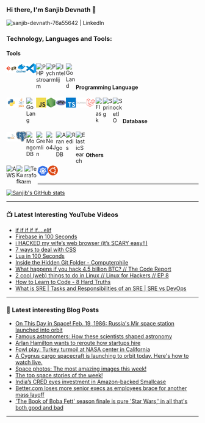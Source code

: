 ### Hi there, I'm Sanjib Devnath 👋

[<img align="left" alt="sanjib-devnath-76a55642 | LinkedIn" title="sanjib-devnath-76a55642 | LinkedIn" src="https://img.shields.io/badge/-Sanjib-informational?style=plastic&logo=linkedin&color=0A66C2" />][linkedin]

<br />

### Technology, Languages and Tools:

#### Tools

[<img align="left" title="git" alt="Git" width="26px" src="https://raw.githubusercontent.com/github/explore/80688e429a7d4ef2fca1e82350fe8e3517d3494d/topics/git/git.png" />][git]
[<img align="left" title="docker" alt="Docker" width="26px" src="https://raw.githubusercontent.com/github/explore/80688e429a7d4ef2fca1e82350fe8e3517d3494d/topics/docker/docker.png" />][docker]
[<img align="left" title="vscode" alt="Visual Studio Code" width="26px" src="https://raw.githubusercontent.com/github/explore/80688e429a7d4ef2fca1e82350fe8e3517d3494d/topics/visual-studio-code/visual-studio-code.png" />][vscode]
[<img align="left" title="phpstrom" alt="PHPstrom" width="26px" src="https://logonoid.com/images/phpstorm-logo.png" />][phpstrom]
[<img align="left" title="pycharm" alt="Pycharm" width="26px" src="https://logonoid.com/images/pycharm-logo.png" />][pycharm]
[<img align="left" title="intellij" alt="Intellij" width="26px" src="https://logonoid.com/images/thumbs/intellij-idea-logo.png" />][intellij]
[<img align="left" title="goland" alt="GoLand" width="26px" src="https://crackcut.com/wp-content/uploads/2020/11/download-17-1.jpg" />][goland]


<br />
<br />


#### Programming Language

[<img align="left" title="python" alt="Python" width="26px" src="https://raw.githubusercontent.com/github/explore/80688e429a7d4ef2fca1e82350fe8e3517d3494d/topics/python/python.png" />][python]
[<img align="left" title="java" alt="Java" width="26px" src="https://raw.githubusercontent.com/github/explore/80688e429a7d4ef2fca1e82350fe8e3517d3494d/topics/java/java.png" />][java]
[<img align="left" title="golang" alt="GoLang" width="26px" src="http://cdn.codesamplez.com/wp-content/uploads/2015/12/golang.png" />][golang]
[<img align="left" title="javascript" alt="JavaScript" width="26px" src="https://raw.githubusercontent.com/github/explore/80688e429a7d4ef2fca1e82350fe8e3517d3494d/topics/javascript/javascript.png" />][javascript]
[<img align="left" title="nodejs" alt="Node.js" width="26px" src="https://raw.githubusercontent.com/github/explore/80688e429a7d4ef2fca1e82350fe8e3517d3494d/topics/nodejs/nodejs.png" />][nodejs]
[<img align="left" title="php" alt="PHP" width="26px" src="https://raw.githubusercontent.com/github/explore/ccc16358ac4530c6a69b1b80c7223cd2744dea83/topics/php/php.png" />][php]
[<img align="left" title="type script" alt="TypScript" width="26px" src="https://raw.githubusercontent.com/github/explore/80688e429a7d4ef2fca1e82350fe8e3517d3494d/topics/typescript/typescript.png" />][typescript]
[<img align="left" title="expressJS" alt="Express" width="26px" src="https://raw.githubusercontent.com/github/explore/80688e429a7d4ef2fca1e82350fe8e3517d3494d/topics/express/express.png" />][express]
[<img align="left" title="laravel" alt="Laravel" width="26px" src="https://raw.githubusercontent.com/github/explore/56a826d05cf762b2b50ecbe7d492a839b04f3fbf/topics/laravel/laravel.png" />][laravel]
[<img align="left" title="flask" alt="Flask" width="19px" src="https://www.pngkey.com/png/detail/98-985032_flask-logo-flask-python-icon.png" />][flask]
[<img align="left" title="spring" alt="Spring" width="26px" src="https://www.javadevjournal.com/wp-content/uploads/2018/02/spring-boot-icon-200x196.png" />][spring]
[<img align="left" title="socket io" alt="SocketIO" width="26px" src="https://media.jscrambler.com/images/frameworks/socketio.svg" />][socketio]


<br />
<br />


#### Database

[<img align="left" title="mysql" alt="MySQL" width="26px" src="https://raw.githubusercontent.com/github/explore/80688e429a7d4ef2fca1e82350fe8e3517d3494d/topics/mysql/mysql.png" />][mysql]
[<img align="left" title="postgress" alt="Postgress" width="26px" src="https://raw.githubusercontent.com/github/explore/80688e429a7d4ef2fca1e82350fe8e3517d3494d/topics/postgresql/postgresql.png" />][plsql]
[<img align="left" title="mongodb" alt="MongoDB" width="26px" src="https://cdn.iconscout.com/icon/free/png-256/mongodb-3-1175138.png" />][mongodb]
[<img align="left" title="gremlin" alt="Gremlin" width="26px" src="https://tinkerpop.apache.org/docs/3.5.1/images/gremlin-standing.png" />][gremlin]
[<img align="left" title="neo4j" alt="Neo4J" width="26px" src="https://www.iotone.com/files/vendor/logo_Neo4j.jpg" />][neo4j]
[<img align="left" title="arangodb" alt="ArangoDB" width="26px" src="https://www.arangodb.com/docs/assets/arangodb_logo_small_2016.png" />][arangodb]
[<img align="left" title="redis" alt="Redis" width="26px" src="https://cdn4.iconfinder.com/data/icons/redis-2/1451/Untitled-2-512.png" />][redis]
[<img align="left" title="elasticsearch" alt="ElasticSearch" width="26px" src="https://cdn.freebiesupply.com/logos/large/2x/elasticsearch-logo-png-transparent.png" />][elasticsearch]


<br />
<br />


#### Others

[<img align="left" title="aws" alt="AWS" width="26px" src="https://cdn.icon-icons.com/icons2/2407/PNG/512/aws_icon_146074.png" />][aws]
[<img align="left" title="kafka" alt="Kafka" width="21px" src="https://www.pinclipart.com/picdir/middle/573-5739191_kafka-stream-icon-clipart.png" />][kafka]
[<img align="left" title="terraform" alt="Terraform" width="35px" src="https://jaxlondon.com/wp-content/uploads/2017/08/terraform_Logo.png" />][terraform]
[<img align="left" title="kubernetes" alt="Kubernetes" width="27px" src="https://raw.githubusercontent.com/github/explore/80688e429a7d4ef2fca1e82350fe8e3517d3494d/topics/kubernetes/kubernetes.png" />][kubernetes]
[<img align="left" title="ubuntu" alt="Ubuntu" width="26px" src="https://raw.githubusercontent.com/github/explore/80688e429a7d4ef2fca1e82350fe8e3517d3494d/topics/ubuntu/ubuntu.png" />][ubuntu]


<br />
<br />

---

[![Sanjib's GitHub stats](https://github-readme-stats.vercel.app/api?username=sanjib1990)](https://github.com/sanjib1990/github-readme-stats)

---

### 📺 Latest Interesting YouTube Videos

<!-- YOUTUBE:START -->
- [if if if if if....elif](https://www.youtube.com/watch?v=Ec9WQGw4lW0)
- [Firebase in 100 Seconds](https://www.youtube.com/watch?v=vAoB4VbhRzM)
- [i HACKED my wife’s web browser &lpar;it’s SCARY easy!!&rpar;](https://www.youtube.com/watch?v=3ogyS4KOlXc)
- [7 ways to deal with CSS](https://www.youtube.com/watch?v=ouncVBiye_M)
- [Lua in 100 Seconds](https://www.youtube.com/watch?v=jUuqBZwwkQw)
- [Inside the Hidden Git Folder - Computerphile](https://www.youtube.com/watch?v=bSA91XTzeuA)
- [What happens if you hack 4.5 billion BTC? // The Code Report](https://www.youtube.com/watch?v=KPyeJ5J2a7A)
- [2 cool &lpar;web&rpar; things to do in Linux // Linux for Hackers // EP 8](https://www.youtube.com/watch?v=HSRghjwTTOQ)
- [How to Learn to Code - 8 Hard Truths](https://www.youtube.com/watch?v=NtfbWkxJTHw)
- [What is SRE | Tasks and Responsibilities of an SRE | SRE vs DevOps](https://www.youtube.com/watch?v=OnK4IKgLl24)
<!-- YOUTUBE:END -->

---

### 📕 Latest interesting Blog Posts

<!-- BLOG-POST-LIST:START -->
- [On This Day in Space! Feb. 19, 1986: Russia&#39;s Mir space station launched into orbit](https://www.space.com/39251-on-this-day-in-space.html)
- [Famous astronomers: How these scientists shaped astronomy](https://www.space.com/16095-famous-astronomers.html)
- [Arlan Hamilton wants to reroute how startups hire](https://techcrunch.com/2022/02/19/arlan-hamilton-wants-to-reroute-how-startups-hire/)
- [Fowl play: Turkey turmoil at NASA center in California](https://www.space.com/wild-turkeys-relocation-nasa-ames-california)
- [A Cygnus cargo spacecraft is launching to orbit today. Here&#39;s how to watch live.](https://www.space.com/space-station-cygnus-ng-17-cargo-ship-launch)
- [Space photos: The most amazing images this week!](https://www.space.com/32252-amazing-images.html)
- [The top space stories of the week!](https://www.space.com/36316-the-most-amazing-space-stories-of-the-week.html)
- [India’s CRED eyes investment in Amazon-backed Smallcase](https://techcrunch.com/2022/02/18/cred-smallcase/)
- [Better.com loses more senior execs as employees brace for another mass layoff](https://techcrunch.com/2022/02/18/better-com-loses-more-senior-execs-as-employees-brace-for-another-mass-layoff/)
- [&#39;The Book of Boba Fett&#39; season finale is pure &#39;Star Wars,&#39; in all that&#39;s both good and bad](https://www.space.com/star-wars-book-of-boba-fett-episode-7-review)
<!-- BLOG-POST-LIST:END -->

---

[linkedin]: https://linkedin.com/in/sanjib-devnath-76a55642
[vscode]: https://code.visualstudio.com/
[javascript]: https://www.w3schools.com/js/DEFAULT.asp
[nodejs]: https://nodejs.org/en/
[mongodb]: https://www.mongodb.com/
[gremlin]: https://tinkerpop.apache.org/
[java]: https://www.java.com/en/
[php]: https://www.php.net/
[golang]: https://go.dev/
[typescript]: https://www.typescriptlang.org/
[mysql]: https://www.mysql.com/
[neo4j]: https://neo4j.com/
[arangodb]: https://www.arangodb.com/
[ubuntu]: https://ubuntu.com/
[phpstrom]: https://www.jetbrains.com/phpstorm/
[intellij]: https://www.jetbrains.com/idea/
[pycharm]: https://www.jetbrains.com/pycharm/
[goland]: https://www.jetbrains.com/go/
[kubernetes]: https://kubernetes.io/
[terraform]: https://www.hashicorp.com/products/terraform
[laravel]: https://laravel.com/
[express]: https://expressjs.com/
[flask]: https://flask.palletsprojects.com/en/2.0.x/
[python]: https://www.python.org/
[spring]: https://spring.io/projects/spring-boot
[redis]: https://redis.io/
[docker]: https://www.docker.com/
[aws]: https://aws.amazon.com/
[socketIO]: https://socket.io/
[kafka]: https://kafka.apache.org/
[plsql]: https://www.postgresql.org/
[git]: https://git-scm.com/
[elasticsearch]: https://git-scm.com/
[kibana]: https://git-scm.com/
